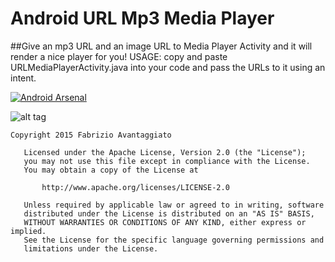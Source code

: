 # Android URL Mp3 Media Player
##Give an mp3 URL and an image URL to Media Player Activity and it will render a nice player for you!
USAGE: copy and paste URLMediaPlayerActivity.java into your code and pass the URLs to it using an intent.

[![Android Arsenal](https://img.shields.io/badge/Android%20Arsenal-URLMediaPlayer-brightgreen.svg?style=flat)](http://android-arsenal.com/details/3/1765)

![alt tag](https://raw.githubusercontent.com/avafab/URLMediaPlayer/master/screenshots/device-2015-02-28-223128.png)

```
Copyright 2015 Fabrizio Avantaggiato

   Licensed under the Apache License, Version 2.0 (the "License");
   you may not use this file except in compliance with the License.
   You may obtain a copy of the License at

       http://www.apache.org/licenses/LICENSE-2.0

   Unless required by applicable law or agreed to in writing, software
   distributed under the License is distributed on an "AS IS" BASIS,
   WITHOUT WARRANTIES OR CONDITIONS OF ANY KIND, either express or implied.
   See the License for the specific language governing permissions and
   limitations under the License.
   ```
